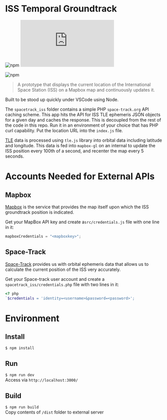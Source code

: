 ISS Temporal Groundtrack
===========
![npm](https://img.shields.io/npm/v/mapbox-gl?label=mapbox-gl&style=flat-square&logo=webpack)
![npm](https://img.shields.io/npm/v/tle.js?label=tle.js&style=flat-square&logo=webpack)

![npm](https://img.shields.io/badge/dependencies-up--to--date-green?style=flat-square&logo=npm&color=success)

> A prototype that displays the current location of the International Space Station (ISS) on a Mapbox map and continuously updates it.

Built to be stood up quickly under VSCode using Node.

The `spacetrack_iss` folder contains a simple PHP `space-track.org` API caching scheme. This app hits the API for ISS TLE ephemeris JSON objects for a given day and caches the response. This is decoupled from the rest of the code in this repo. Run it in an environment of your choice that has PHP curl capability. Put the location URL into the `index.js` file.

[TLE](https://en.wikipedia.org/wiki/Two-line_element_set) data is processed using `tle.js` library into orbital data including latitude and longitude. This data is fed into `mapbox-gl` on an internal to update the ISS position every 100th of a second, and recenter the map every 5 seconds. 

# Accounts Needed for External APIs
## Mapbox
[Mapbox](https://www.mapbox.com/) is the service that provides the map itself upon which the ISS groundtrack position is indicated.

Get your MapBox API key and create a`src/credentials.js` file with one line in it:
```javascript  
mapboxCredentials = "<mapboxkey>";
```

## Space-Track

[Space-Track](https://space-track.org) provides us with orbital ephemeris data that allows us to calculate the current position of the ISS very accurately.

Get your Space-track user account and create a `spacetrack_iss/credentials.php` file with two lines in it:  
```PHP
<? php
`$credentials = 'identity=<username>&password=<password>';
```

# Environment
## Install
`$ npm install`

## Run
`$ npm run dev`  
Access via `http://localhost:3000/`

## Build
`$ npm run build`  
Copy contents of `/dist` folder to external server
